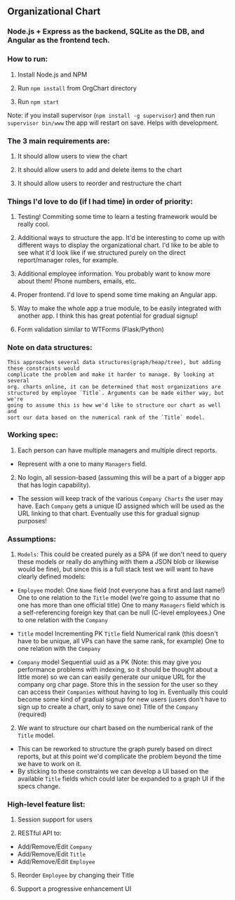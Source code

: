 ## Organizational Chart
### Node.js + Express as the backend, SQLite as the DB, and Angular as the frontend tech.



### How to run:

1) Install Node.js and NPM

2) Run `npm install` from OrgChart directory

3) Run `npm start`

Note: if you install supervisor (`npm install -g supervisor`) and then run `supervisor bin/www` the app will restart on save. Helps with development.



### The 3 main requirements are:

1) It should allow users to view the chart

2) It should allow users to add and delete items to the chart

3) It should allow users to reorder and restructure the chart



### Things I'd love to do (if I had time) in order of priority:

1) Testing! Commiting some time to learn a testing framework would be really cool.

2) Additional ways to structure the app. It'd be interesting to come up with
   different ways to display the organizational chart. I'd like to be able to
    see what it'd look like if we structured purely on the direct report/manager
    roles, for example. 

3) Additional employee information. You probably want to know more about them!
  Phone numbers, emails, etc.

4) Proper frontend. I'd love to spend some time making an Angular app.

5) Way to make the whole app a true module, to be easily integrated with another app.
   I think this has great potential for gradual signup!

6) Form validation similar to WTForms (Flask/Python)



### Note on data structures: 

    This approaches several data structures(graph/heap/tree), but adding these constraints would
    complicate the problem and make it harder to manage. By looking at several 
    org. charts online, it can be determined that most organizations are 
    structured by employee `Title`. Arguments can be made either way, but we're 
    going to assume this is how we'd like to structure our chart as well and 
    sort our data based on the numerical rank of the `Title` model. 



### Working spec:

1) Each person can have multiple managers and multiple direct reports. 
  - Represent with a one to many `Managers` field.

2) No login, all session-based (assuming this will be a part of a bigger app 
  that has login capability).

  - The session will keep track of the various `Company Charts` the user may have. 
    Each `Company` gets a unique ID assigned which will be used as the URL 
    linking to that chart. Eventually use this for gradual signup purposes!



### Assumptions:

1) `Models`: This could be created purely as a SPA (if we don't need to query these models
 or really do anything with them a JSON blob or likewise would be fine), 
 but since this is a full stack test we will want to have clearly defined models:
	
  - `Employee` model:
	    One `Name` field (not everyone has a first and last name!)
	    One to one relation to the `Title` model (we're going to assume that no 
	    one has more than one official title)
	    One to many `Managers` field which is a self-referencing foreign key that 
	    can be null (C-level employees.)
	    One to one relation with the `Company` 

  - `Title` model
  	    Incrementing PK
	    `Title` field 
	    Numerical rank (this doesn't have to be unique, all VPs can have the
	      same rank, for example)
	  One to one relation with the `Company`

  - `Company` model
  	    Sequential uuid as a PK (Note: this may give you performance problems with 
  	      indexing, so it should be thought about a little more) so we can can 
  	      easily generate our unique URL for the company org char page. Store this
  	      in the session for the user so they can access their `Companies` without
  	      having to log in. Eventually this could become some kind of gradual signup 
  	      for new users (users don't have to sign up to create a chart, only
  	      to save one)
  	    Title of the `Company` (required)


2) We want to structure our chart based on the numberical rank of the `Title` 
	model. 
  - This can be reworked to structure the graph purely based on direct reports, 
    but at this point we'd complicate the problem beyond the time we have to work
    on it. 
  - By sticking to these constraints we can develop a UI based on the available
    `Title` fields which could later be expanded to a graph UI 
    if the specs change.  



### High-level feature list:

1) Session support for users

2) RESTful API to:
  - Add/Remove/Edit `Company`
  - Add/Remove/Edit `Title`
  - Add/Remove/Edit `Employee`

5) Reorder `Employee` by changing their Title

6) Support a progressive enhancement UI